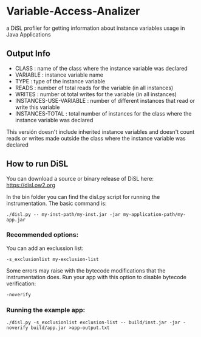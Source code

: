 # Variable-Access-Analizer
a DiSL profiler for getting information about instance variables usage in Java Applications

## Output Info
- CLASS : name of the class where the instance variable was declared
- VARIABLE : instance variable name
- TYPE : type of the instance variable
- READS : number of total reads for the variable (in all instances)
- WRITES : number ot total writes for the variable (in all instances)
- INSTANCES-USE-VARIABLE : number of different instances that read or write this variable
- INSTANCES-TOTAL : total number of instances for the class where the instance variable was declared

This versión doesn't include inherited instance variables and doesn't count reads or writes made outside the class where the instance variable was declared

## How to run DiSL
You can download a source or binary release of DiSL here:
https://disl.ow2.org

In the bin folder you can find the disl.py script for running the instrumentation. The basic command is:
```
./disl.py -- my-inst-path/my-inst.jar -jar my-application-path/my-app.jar
```

### Recommended options:

You can add an exclussion list:
```
-s_exclusionlist my-exclusion-list
```

Some errors may raise with the bytecode modifications that the instrumentation does.
Run your app with this option to disable bytecode verification:
```
-noverify
```
### Running the example app:
```
./disl.py -s_exclusionlist exclusion-list -- build/inst.jar -jar -noverify build/app.jar >app-output.txt
```
